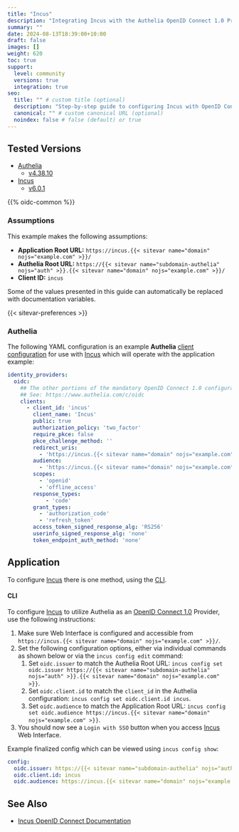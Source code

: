 ```yaml
---
title: "Incus"
description: "Integrating Incus with the Authelia OpenID Connect 1.0 Provider."
summary: ""
date: 2024-08-13T18:39:00+10:00
draft: false
images: []
weight: 620
toc: true
support:
  level: community
  versions: true
  integration: true
seo:
  title: "" # custom title (optional)
  description: "Step-by-step guide to configuring Incus with OpenID Connect 1.0 for secure SSO. Enhance your login flow using Authelia’s modern identity management."
  canonical: "" # custom canonical URL (optional)
  noindex: false # false (default) or true
---
```


## Tested Versions

- [Authelia]
  - [v4.38.10](https://github.com/authelia/authelia/releases/tag/v4.38.10)
- [Incus]
  - [v6.0.1](https://github.com/lxc/incus/releases/tag/v6.0.1)

{{% oidc-common %}}

### Assumptions

This example makes the following assumptions:

- __Application Root URL:__ `https://incus.{{< sitevar name="domain" nojs="example.com" >}}/`
- __Authelia Root URL:__ `https://{{< sitevar name="subdomain-authelia" nojs="auth" >}}.{{< sitevar name="domain" nojs="example.com" >}}/`
- __Client ID:__ `incus`

Some of the values presented in this guide can automatically be replaced with documentation variables.

{{< sitevar-preferences >}}

### Authelia

The following YAML configuration is an example __Authelia__ [client configuration] for use with [Incus]
which will operate with the application example:

```yaml {title="configuration.yml"}
identity_providers:
  oidc:
    ## The other portions of the mandatory OpenID Connect 1.0 configuration go here.
    ## See: https://www.authelia.com/c/oidc
    clients:
      - client_id: 'incus'
        client_name: 'Incus'
        public: true
        authorization_policy: 'two_factor'
        require_pkce: false
        pkce_challenge_method: ''
        redirect_uris:
          - 'https://incus.{{< sitevar name="domain" nojs="example.com" >}}/iodc/callback'
        audience:
          - 'https://incus.{{< sitevar name="domain" nojs="example.com" >}}'
        scopes:
          - 'openid'
          - 'offline_access'
        response_types:
            - 'code'
        grant_types:
          - 'authorization_code'
          - 'refresh_token'
        access_token_signed_response_alg: 'RS256'
        userinfo_signed_response_alg: 'none'
        token_endpoint_auth_method: 'none'
```

## Application

To configure [Incus] there is one method, using the [CLI](#cli).

#### CLI

To configure [Incus] to utilize Authelia as an [OpenID Connect 1.0] Provider, use the following instructions:

1. Make sure Web Interface is configured and accessible from `https://incus.{{< sitevar name="domain" nojs="example.com" >}}/`.
2. Set the following configuration options, either via individual commands as shown below or via the `incus config edit` command:
   1. Set `oidc.issuer` to match the Authelia Root URL: `incus config set oidc.issuer https://{{< sitevar name="subdomain-authelia" nojs="auth" >}}.{{< sitevar name="domain" nojs="example.com" >}}`.
   2. Set `oidc.client.id` to match the `client_id` in the Authelia configuration: `incus config set oidc.client.id incus`.
   3. Set `oidc.audience` to match the Application Root URL: `incus config set oidc.audience https://incus.{{< sitevar name="domain" nojs="example.com" >}}`.
3. You should now see a `Login with SSO` button when you access [Incus] Web Interface.

Example finalized config which can be viewed using `incus config show`:

```yaml
config:
  oidc.issuer: https://{{< sitevar name="subdomain-authelia" nojs="auth" >}}.{{< sitevar name="domain" nojs="example.com" >}}
  oidc.client.id: incus
  oidc.audience: https://incus.{{< sitevar name="domain" nojs="example.com" >}}
```

## See Also

- [Incus OpenID Connect Documentation](https://linuxcontainers.org/incus/docs/main/authentication/#authentication-openid)

[Authelia]: https://www.authelia.com
[Incus]: https://github.com/lxc/incus
[OpenID Connect 1.0]: ../../../openid-connect/introduction.md
[client configuration]: ../../../../configuration/identity-providers/openid-connect/clients.md
